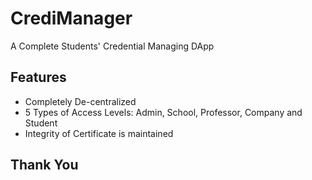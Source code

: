 # CrediManager

A Complete Students' Credential Managing DApp

## Features

-   Completely De-centralized
-   5 Types of Access Levels: Admin, School, Professor, Company and Student
-   Integrity of Certificate is maintained

## Thank You
